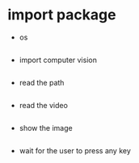 # import package

- os

```import os

```

- import computer vision

```import cv2

```

- read the path

```video_path = os.path.join('data', 'data', 'video.jpg')

```

- read the video

```img = cv2.imread(video_path)

```

- show the image

```cv2.imshow('image', img)

```

- wait for the user to press any key

```cv2.waitKey(0)

```
